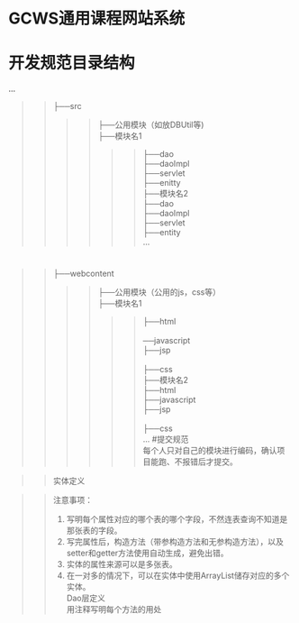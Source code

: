 GCWS通用课程网站系统
===================
开发规范目录结构
===============
...
>>├──src<br>
>>>>├──公用模块（如放DBUtil等)<br>
>>>>├──模块名1<br>
>>>>>>├──dao<br>
>>>>>>├──daoImpl<br>
>>>>>>├──servlet<br>
>>>>>>├──enitty<br>
>>├──模块名2<br>
>>>>>>├──dao<br>
>>>>>>├──daoImpl<br>
>>>>>>├──servlet<br>
>>>>>>├──entity<br>
...
#
>>├──webcontent<br>
>>>>├──公用模块（公用的js，css等）<br>
>>>>├──模块名1<br>
>>>>>>├──html<br><br>
>>>>>>──javascript<br>
>>>>>>├──jsp<br><br>
>>>>>>├──css<br>
>>>>├──模块名2<br>
>>>>>>├──html<br>
>>>>>>├──javascript<br>
>>>>>>├──jsp<br><br>
>>>>>>├──css<br>
...
#提交规范<br>
>>每个人只对自己的模块进行编码，确认项目能跑、不报错后才提交。<br>

>>实体定义	<br>
 
>>注意事项：<br>
>>1.	写明每个属性对应的哪个表的哪个字段，不然连表查询不知道是那张表的字段。<br>
>>2.	写完属性后，构造方法（带参构造方法和无参构造方法），以及setter和getter方法使用自动生成，避免出错。<br>
>>3.	实体的属性来源可以是多张表。<br>
>>4.	在一对多的情况下，可以在实体中使用ArrayList储存对应的多个实体。<br>
>>Dao层定义<br>
>>用注释写明每个方法的用处<br>
